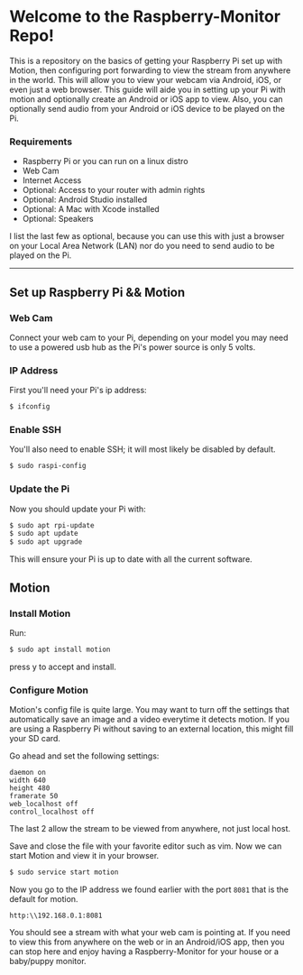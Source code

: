 # Welcome to the Raspberry-Monitor Repo!

This is a repository on the basics of getting your Raspberry Pi set up with Motion, then configuring port forwarding to view the stream from anywhere in the world.  This will allow you to view your webcam via Android, iOS, or even just a web browser.  This guide will aide you in setting up your Pi with motion and optionally create an Android or iOS app to view.  Also, you can optionally send audio from your Android or iOS device to be played on the Pi.

### Requirements
* Raspberry Pi or you can run on a linux distro
* Web Cam
* Internet Access
* Optional: Access to your router with admin rights
* Optional: Android Studio installed
* Optional: A Mac with Xcode installed
* Optional: Speakers

I list the last few as optional, because you can use this with just a browser on your Local Area Network (LAN) nor do you need to send audio to be played on the Pi.

***

## Set up Raspberry Pi && Motion

### Web Cam
Connect your web cam to your Pi, depending on your model you may need to use a powered usb hub as the Pi's power source is only 5 volts.

### IP Address
First you'll need your Pi's ip address:

```bash
$ ifconfig
```

### Enable SSH
You'll also need to enable SSH; it will most likely be disabled by default.

```bash
$ sudo raspi-config
```

### Update the Pi
Now you should update your Pi with:
```bash
$ sudo apt rpi-update
$ sudo apt update
$ sudo apt upgrade
```
This will ensure your Pi is up to date with all the current software.

## Motion

### Install Motion

Run:

```bash
$ sudo apt install motion
```

press y to accept and install.

### Configure Motion

Motion's config file is quite large.  You may want to turn off the settings that automatically save an image and a video everytime it detects motion.  If you are using a Raspberry Pi without saving to an external location, this might fill your SD card.

Go ahead and set the following settings:

```
daemon on
width 640
height 480
framerate 50
web_localhost off
control_localhost off
```

The last 2 allow the stream to be viewed from anywhere, not just local host.

Save and close the file with your favorite editor such as vim.  Now we can start Motion and view it in your browser.

```bash
$ sudo service start motion
```

Now you go to the IP address we found earlier with the port `8081` that is the default for motion.

```http
http:\\192.168.0.1:8081
```

You should see a stream with what your web cam is pointing at.  If you need to view this from anywhere on the web or in an Android/iOS app, then you can stop here and enjoy having a Raspberry-Monitor for your house or a baby/puppy monitor.

